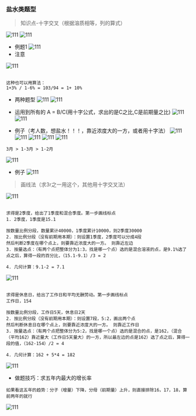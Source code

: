 ### 盐水类题型

> 知识点-十字交叉（根据溶质相等，列的算式）

![111](../images5/108.png)
![111](../images5/109.png)

- 例题1
![111](../images5/110.png)
- 注意

![111](../images5/111.png)

```

这种也可以用算法：
1+3% / 1-6% = 103/94 = 1+ 10%

```
- 两种题型
![111](../images5/116.png)
![111](../images5/112.png)

- 运用到所有的 A = B/C(用十字公式，求出的是C之比,C是前期量之比)
![111](../images5/113.png)
![111](../images5/114.png)

- 例子（考人数，想盐水！！！，靠近浓度大的一方，或者用十字法）
![111](../images5/115.png)
![111](../images5/117.png)
![111](../images5/118.png)
![111](../images5/119.png)
![111](../images5/120.png)
```
3月 > 1-3月 > 1-2月
```
![111](../images5/121.png)

- 例子
![111](../images5/122.png)

> 画线法（求3r之一用这个，其他用十字交叉法）

![111](../images5/123.png)

```

求得是2季度，给出了1季度和混合季度。第一步画线标点
1. 2季度，1季度是15.1

按数量比例分段，数量累计40000，1季度累计10000，则2季度30000
2. 按比例分段（没有前期用本期）：则设置1季度，2季度可以分成4段
然后判断2季度在哪个点上，则要靠近浓度大的一方。 则靠近左边
3. 按量选点：（有两个点把整体分为1:3，找是哪一个点）选的是混合溶液的点，是9.1%选了点之后，算得一段的百分比，（15.1-9.1）/3 = 2

4. 几何计算：9.1-2 = 7.1

```


![111](../images5/124.png)

```

求得是休息日，给出了工作日和平均无酬劳动。第一步画线标点
工作日，154

按数量比例分段，工作日5天，休息日2天
2. 按比例分段（没有前期用本期）：则设置7段，5:2，画出两个点
然后判断休息日在哪个点上，则要靠近浓度大的一方。 则靠近工作日
3. 按量选点：（有两个点把整体分为5:2，找是哪一个点）选的是混合的点，是162，（混合（平均162）靠近量大（工作日5天量大）的一方，所以最左边的点是162）选了点之后，算得一段的值，（162-154）/2 = 4

4. 几何计算：162 + 5*4 = 182

```

![111](../images5/125.png)

- 做题技巧：求五年内最大的增长率

```
如果看这五年的趋势：分子（增量）下降，分母（前期量）上升，则直接排除16，17，18，算前两年的就行

```

![111](../images5/126.png)
